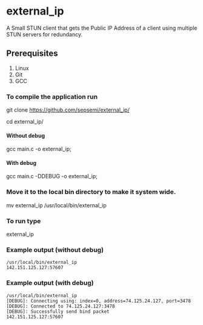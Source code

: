 # external_ip
A Small STUN client that gets the Public IP Address of a client using multiple STUN servers for redundancy.

## Prerequisites
1. Linux
2. Git
3. GCC

### To compile the application run

git clone https://github.com/sepsemi/external_ip/

cd external_ip/

#### Without debug
gcc main.c -o external_ip;

#### With debug
gcc main.c -DDEBUG -o external_ip;

### Move it to the local bin directory to make it system wide.
mv external_ip /usr/local/bin/external_ip

### To run type
external_ip

### Example output (without debug)
```
/usr/local/bin/external_ip
142.151.125.127:57607
```

### Example output (with debug)
```
/usr/local/bin/external_ip
[DEBUG]: Connecting using: index=0, address=74.125.24.127, port=3478
[DEBUG]: Connected to 74.125.24.127:3478
[DEBUG]: Successfully send bind packet
142.151.125.127:57607
```

